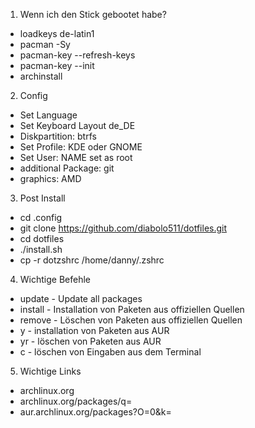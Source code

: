 1. Wenn ich den Stick gebootet habe?
 - loadkeys de-latin1
 - pacman -Sy
 - pacman-key --refresh-keys
 - pacman-key --init
 - archinstall

2. Config 
 - Set Language
 - Set Keyboard Layout de_DE
 - Diskpartition: btrfs
 - Set Profile: KDE oder GNOME
 - Set User: NAME set as root
 - additional Package: git
 - graphics: AMD

3. Post Install
 - cd .config
 - git clone https://github.com/diabolo511/dotfiles.git
 - cd dotfiles
 - ./install.sh
 - cp -r dotzshrc /home/danny/.zshrc

4. Wichtige Befehle
 - update - Update all packages
 - install - Installation von Paketen aus offiziellen Quellen
 - remove - Löschen von Paketen aus offiziellen Quellen
 - y - installation von Paketen aus AUR
 - yr - löschen von Paketen aus AUR
 - c - löschen von Eingaben aus dem Terminal

5. Wichtige Links
 - archlinux.org
 - archlinux.org/packages/q=
 - aur.archlinux.org/packages?O=0&k=